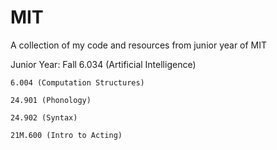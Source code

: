 MIT
===

A collection of my code and resources from junior year of MIT

Junior Year:
  Fall
    6.034 (Artificial Intelligence)
    
    6.004 (Computation Structures)
    
    24.901 (Phonology)
    
    24.902 (Syntax)
    
    21M.600 (Intro to Acting)
